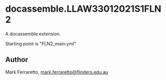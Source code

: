 # docassemble.LLAW33012021S1FLN2

A docassemble extension.

Starting point is "FLN2_main.yml"


## Author

Mark Ferraretto, mark.ferraretto@flinders.edu.au
